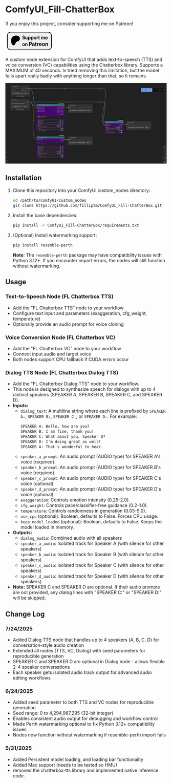 # ComfyUI_Fill-ChatterBox

If you enjoy this project, consider supporting me on Patreon!
<p align="left">
  <a href="https://www.patreon.com/c/Machinedelusions">
    <img src="web/Patreon.png" width="150px" alt="Patreon">
  </a>
</p>

A custom node extension for ComfyUI that adds text-to-speech (TTS) and voice conversion (VC) capabilities using the Chatterbox library.
Supports a MAXIMUM of 40 seconds. Iv tried removing this limitation, but the model falls apart really badly with anything longer than that, so it remains.

![ChatterBox Example](web/image.png)

## Installation

1. Clone this repository into your ComfyUI custom_nodes directory:
   ```bash
   cd /path/to/ComfyUI/custom_nodes
   git clone https://github.com/filliptm/ComfyUI_Fill-ChatterBox.git
   ```

2. Install the base dependencies:
   ```bash
   pip install -r ComfyUI_Fill-ChatterBox/requirements.txt
   ```

3. (Optional) Install watermarking support:
   ```bash
   pip install resemble-perth
   ```
   **Note**: The `resemble-perth` package may have compatibility issues with Python 3.12+. If you encounter import errors, the nodes will still function without watermarking.


## Usage

### Text-to-Speech Node (FL Chatterbox TTS)
- Add the "FL Chatterbox TTS" node to your workflow
- Configure text input and parameters (exaggeration, cfg_weight, temperature)
- Optionally provide an audio prompt for voice cloning

### Voice Conversion Node (FL Chatterbox VC)
- Add the "FL Chatterbox VC" node to your workflow
- Connect input audio and target voice
- Both nodes support CPU fallback if CUDA errors occur

### Dialog TTS Node (FL Chatterbox Dialog TTS)
- Add the "FL Chatterbox Dialog TTS" node to your workflow.
- This node is designed to synthesize speech for dialogs with up to 4 distinct speakers (SPEAKER A, SPEAKER B, SPEAKER C, and SPEAKER D).
- **Inputs:**
    - `dialog_text`: A multiline string where each line is prefixed by `SPEAKER A:`, `SPEAKER B:`, `SPEAKER C:`, or `SPEAKER D:`. For example:
      ```
      SPEAKER A: Hello, how are you?
      SPEAKER B: I am fine, thank you!
      SPEAKER C: What about you, Speaker D?
      SPEAKER D: I'm doing great as well!
      SPEAKER A: That's wonderful to hear.
      ```
    - `speaker_a_prompt`: An audio prompt (AUDIO type) for SPEAKER A's voice (required).
    - `speaker_b_prompt`: An audio prompt (AUDIO type) for SPEAKER B's voice (required).
    - `speaker_c_prompt`: An audio prompt (AUDIO type) for SPEAKER C's voice (optional).
    - `speaker_d_prompt`: An audio prompt (AUDIO type) for SPEAKER D's voice (optional).
    - `exaggeration`: Controls emotion intensity (0.25-2.0).
    - `cfg_weight`: Controls pace/classifier-free guidance (0.2-1.0).
    - `temperature`: Controls randomness in generation (0.05-5.0).
    - `use_cpu` (optional): Boolean, defaults to False. Forces CPU usage.
    - `keep_model_loaded` (optional): Boolean, defaults to False. Keeps the model loaded in memory.
- **Outputs:**
    - `dialog_audio`: Combined audio with all speakers
    - `speaker_a_audio`: Isolated track for Speaker A (with silence for other speakers)
    - `speaker_b_audio`: Isolated track for Speaker B (with silence for other speakers)
    - `speaker_c_audio`: Isolated track for Speaker C (with silence for other speakers)
    - `speaker_d_audio`: Isolated track for Speaker D (with silence for other speakers)
- **Note:** SPEAKER C and SPEAKER D are optional. If their audio prompts are not provided, any dialog lines with "SPEAKER C:" or "SPEAKER D:" will be skipped.

## Change Log

### 7/24/2025
- Added Dialog TTS node that handles up to 4 speakers (A, B, C, D) for conversation-style audio creation
- Extended all nodes (TTS, VC, Dialog) with seed parameters for reproducible generation
- SPEAKER C and SPEAKER D are optional in Dialog node - allows flexible 2-4 speaker conversations
- Each speaker gets isolated audio track output for advanced audio editing workflows

### 6/24/2025
- Added seed parameter to both TTS and VC nodes for reproducible generation
- Seed range: 0 to 4,294,967,295 (32-bit integer)
- Enables consistent audio output for debugging and workflow control
- Made Perth watermarking optional to fix Python 3.12+ compatibility issues
- Nodes now function without watermarking if resemble-perth import fails

### 5/31/2025
- Added Persistent model loading, and loading bar functionality
- Added Mac support (needs to be tested so HMU)
- removed the chatterbox-tts library and implemented native inference code.
